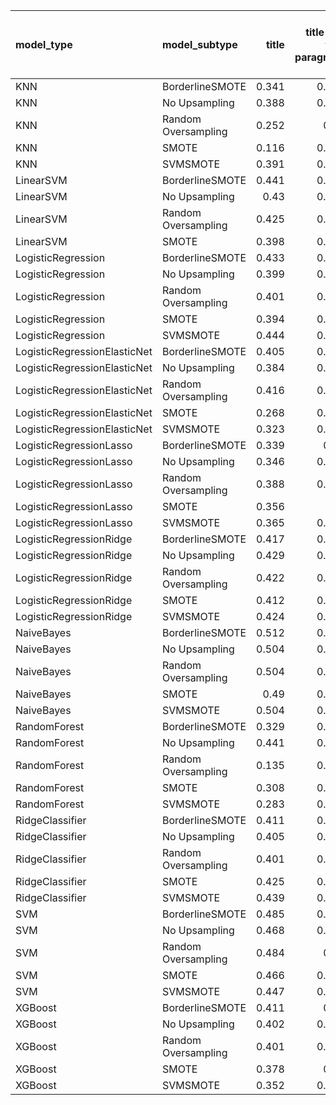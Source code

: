 | model_type                   | model_subtype       |   title |   title and first paragraph |   title and 5 sentences |   title and 10 sentences |   title and first sentence each paragraph | raw text   |
|:-----------------------------|:--------------------|--------:|----------------------------:|------------------------:|-------------------------:|------------------------------------------:|:-----------|
| KNN                          | BorderlineSMOTE     |   0.341 |                       0.328 |                   0.318 |                    0.373 |                                     0.379 | 0.454      |
| KNN                          | No Upsampling       |   0.388 |                       0.328 |                   0.318 |                    0.35  |                                     0.321 | 0.432      |
| KNN                          | Random Oversampling |   0.252 |                       0.11  |                   0.123 |                    0.549 |                                     0.347 | 0.429      |
| KNN                          | SMOTE               |   0.116 |                       0.287 |                   0.123 |                    0.41  |                                     0.337 | 0.470      |
| KNN                          | SVMSMOTE            |   0.391 |                       0.364 |                   0.322 |                    0.363 |                                     0.123 | 0.448      |
| LinearSVM                    | BorderlineSMOTE     |   0.441 |                       0.415 |                   0.472 |                    0.478 |                                     0.412 | 0.552      |
| LinearSVM                    | No Upsampling       |   0.43  |                       0.428 |                   0.458 |                    0.475 |                                     0.412 | 0.507      |
| LinearSVM                    | Random Oversampling |   0.425 |                       0.424 |                   0.446 |                    0.486 |                                     0.408 | 0.502      |
| LinearSVM                    | SMOTE               |   0.398 |                       0.422 |                   0.469 |                    0.458 |                                     0.414 | 0.509      |
| LogisticRegression           | BorderlineSMOTE     |   0.433 |                       0.444 |                   0.442 |                    0.498 |                                     0.488 | 0.558      |
| LogisticRegression           | No Upsampling       |   0.399 |                       0.403 |                   0.414 |                    0.464 |                                     0.426 | 0.490      |
| LogisticRegression           | Random Oversampling |   0.401 |                       0.402 |                   0.431 |                    0.448 |                                     0.413 | 0.501      |
| LogisticRegression           | SMOTE               |   0.394 |                       0.403 |                   0.412 |                    0.457 |                                     0.425 | 0.492      |
| LogisticRegression           | SVMSMOTE            |   0.444 |                       0.437 |                   0.413 |                    0.429 |                                     0.419 | 0.494      |
| LogisticRegressionElasticNet | BorderlineSMOTE     |   0.405 |                       0.431 |                   0.464 |                    0.483 |                                     0.457 | 0.552      |
| LogisticRegressionElasticNet | No Upsampling       |   0.384 |                       0.402 |                   0.437 |                    0.469 |                                     0.475 | 0.505      |
| LogisticRegressionElasticNet | Random Oversampling |   0.416 |                       0.388 |                   0.437 |                    0.461 |                                     0.474 | 0.494      |
| LogisticRegressionElasticNet | SMOTE               |   0.268 |                       0.396 |                   0.425 |                    0.467 |                                     0.456 | 0.473      |
| LogisticRegressionElasticNet | SVMSMOTE            |   0.323 |                       0.404 |                   0.422 |                    0.45  |                                     0.479 | 0.502      |
| LogisticRegressionLasso      | BorderlineSMOTE     |   0.339 |                       0.46  |                   0.468 |                    0.471 |                                     0.477 | 0.481      |
| LogisticRegressionLasso      | No Upsampling       |   0.346 |                       0.461 |                   0.466 |                    0.439 |                                     0.477 | 0.473      |
| LogisticRegressionLasso      | Random Oversampling |   0.388 |                       0.467 |                   0.464 |                    0.466 |                                     0.461 | 0.479      |
| LogisticRegressionLasso      | SMOTE               |   0.356 |                       0.4   |                   0.428 |                    0.474 |                                     0.467 | 0.469      |
| LogisticRegressionLasso      | SVMSMOTE            |   0.365 |                       0.464 |                   0.462 |                    0.449 |                                     0.488 | 0.507      |
| LogisticRegressionRidge      | BorderlineSMOTE     |   0.417 |                       0.424 |                   0.454 |                    0.473 |                                     0.437 | 0.538      |
| LogisticRegressionRidge      | No Upsampling       |   0.429 |                       0.432 |                   0.472 |                    0.47  |                                     0.439 | 0.503      |
| LogisticRegressionRidge      | Random Oversampling |   0.422 |                       0.401 |                   0.449 |                    0.487 |                                     0.432 | 0.502      |
| LogisticRegressionRidge      | SMOTE               |   0.412 |                       0.413 |                   0.441 |                    0.498 |                                     0.444 | 0.503      |
| LogisticRegressionRidge      | SVMSMOTE            |   0.424 |                       0.344 |                   0.423 |                    0.45  |                                     0.409 | 0.498      |
| NaiveBayes                   | BorderlineSMOTE     |   0.512 |                       0.457 |                   0.474 |                    0.475 |                                     0.47  | 0.438      |
| NaiveBayes                   | No Upsampling       |   0.504 |                       0.424 |                   0.415 |                    0.429 |                                     0.457 | 0.423      |
| NaiveBayes                   | Random Oversampling |   0.504 |                       0.481 |                   0.469 |                    0.44  |                                     0.476 | 0.434      |
| NaiveBayes                   | SMOTE               |   0.49  |                       0.439 |                   0.438 |                    0.426 |                                     0.484 | 0.537      |
| NaiveBayes                   | SVMSMOTE            |   0.504 |                       0.408 |                   0.422 |                    0.429 |                                     0.421 | 0.424      |
| RandomForest                 | BorderlineSMOTE     |   0.329 |                       0.381 |                   0.438 |                    0.473 |                                     0.252 | 0.437      |
| RandomForest                 | No Upsampling       |   0.441 |                       0.497 |                   0.501 |                    0.519 |                                     0.516 | **0.561**  |
| RandomForest                 | Random Oversampling |   0.135 |                       0.395 |                   0.281 |                    0.427 |                                     0.211 | 0.423      |
| RandomForest                 | SMOTE               |   0.308 |                       0.337 |                   0.394 |                    0.432 |                                     0.345 | 0.422      |
| RandomForest                 | SVMSMOTE            |   0.283 |                       0.365 |                   0.426 |                    0.416 |                                     0.323 | 0.438      |
| RidgeClassifier              | BorderlineSMOTE     |   0.411 |                       0.439 |                   0.435 |                    0.463 |                                     0.462 | 0.534      |
| RidgeClassifier              | No Upsampling       |   0.405 |                       0.436 |                   0.443 |                    0.467 |                                     0.423 | 0.479      |
| RidgeClassifier              | Random Oversampling |   0.401 |                       0.432 |                   0.422 |                    0.449 |                                     0.422 | 0.489      |
| RidgeClassifier              | SMOTE               |   0.425 |                       0.433 |                   0.429 |                    0.455 |                                     0.424 | 0.478      |
| RidgeClassifier              | SVMSMOTE            |   0.439 |                       0.417 |                   0.452 |                    0.436 |                                     0.445 | 0.510      |
| SVM                          | BorderlineSMOTE     |   0.485 |                       0.413 |                   0.494 |                    0.522 |                                     0.514 | 0.533      |
| SVM                          | No Upsampling       |   0.468 |                       0.485 |                   0.5   |                    0.524 |                                     0.505 | 0.524      |
| SVM                          | Random Oversampling |   0.484 |                       0.47  |                   0.457 |                    0.499 |                                     0.504 | 0.526      |
| SVM                          | SMOTE               |   0.466 |                       0.457 |                   0.441 |                    0.489 |                                     0.499 | 0.519      |
| SVM                          | SVMSMOTE            |   0.447 |                       0.454 |                   0.464 |                    0.466 |                                     0.501 | 0.509      |
| XGBoost                      | BorderlineSMOTE     |   0.411 |                       0.45  |                   0.463 |                    0.501 |                                     0.508 | 0.523      |
| XGBoost                      | No Upsampling       |   0.402 |                       0.468 |                   0.48  |                    0.501 |                                     0.504 | 0.529      |
| XGBoost                      | Random Oversampling |   0.401 |                       0.467 |                   0.469 |                    0.485 |                                     0.481 | 0.518      |
| XGBoost                      | SMOTE               |   0.378 |                       0.43  |                   0.456 |                    0.486 |                                     0.492 | 0.508      |
| XGBoost                      | SVMSMOTE            |   0.352 |                       0.451 |                   0.468 |                    0.496 |                                     0.484 | 0.535      |